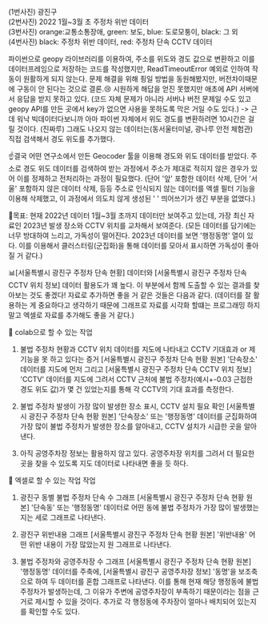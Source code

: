 (1번사진) 광진구<br>
(2번사진) 2022 1월~3월 초 주정차 위반 데이터<br>
(3번사진) orange:교통소통장애, green: 보도, blue: 도로모퉁이, black: 그 외<br>
(4번사진) black: 주정차 위반 데이터, red: 주정차 단속 CCTV 데이터<br>

파이썬으로 geopy 라이브러리를 이용하여, 주소를 위도와 경도 값으로 변환하고 이를 데이터프레임으로 저장하는 코드를 작성했지만, ReadTimeoutError 예외로 인하여 작동이 원활하게 되지 않는다. 문제 해결을 위해 죙일 방법을 동원해봤지만, 버전차이때문에 구동이 안 된다는 것으로 결론.😢 시원하게 해답을 얻진 못했지만 애초에 API 서버에서 응답을 받지 못하고 있다. (코드 자체 문제가 아니라 서버나 버전 문제일 수도 있고 geopy API를 만든 곳에서 key가 없으면 사용을 못하도록 막은 거일 수도 있다.)
-> 근데 워낙 빅데이터다보니까 아마 파이썬 자체에서 위도 경도를 변환하려면 10시간은 걸릴 것이다. (진짜루) 그래도 나오지 않는 데이터는(동서울터미널, 광나루 안전 체험관) 직접 검색해서 경도 위도를 추가했다.

☝️결국 어떤 연구소에서 만든 Geocoder 툴을 이용해 경도와 위도 데이터를 받았다. 주소로 경도 위도 데이터를 검색하여 받는 과정에서 주소가 제대로 적히지 않은 경우가 있어 이를 정제하고 전처리하는 과정이 필요했다.
(단어 '앞' 포함한 데이터 삭제, 단어 '서울' 포함하지 않은 데이터 삭제, 등등 주소로 인식되지 않는 데이터를 엑셀 필터 기능을 이용해 삭제했고, 이 과정에서 의도치 않게 생성된 ' ' 띄어쓰기가 생긴 부분을 없앴다.)

📌목표: 현재 2022년 데이터 1월~3월 초까지 데이터만 보여주고 있는데, 가장 최신 자료인 2023년 발생 장소와 CCTV 위치를 교차해서 보여준다. (모든 데이터를 담기에는 너무 방대하여 느리고, 가독성이 떨어진다. 2023년 데이터를 보면 '행정동명' 열이 있다. 이를 이용해서 클러스터링(군집화)을 통해 데이터를 모아서 표시하면 가독성이 좋아질 거 같다.)

📊[서울특별시 광진구 주정차 단속 현황] 데이터와 [서울특별시 광진구 주정차 단속 CCTV 위치 정보] 데이터 활용도가 꽤 높다. 이 부분에서 함께 도출할 수 있는 결과를 찾아보는 것도 좋겠다! 자료로 추가하면 좋을 거 같은 것들은 다음과 같다.
(데이터를 잘 활용하는 게 중요하다고 생각하기 때문에 그래프로 자료를 시각화 할떄는 프로그래밍 하지 말고 엑셀로 자료를 추가해도 좋을 거 같다.)

🌟 colab으로 할 수 있는 작업
1. 불법 주정차 현황과 CCTV 위치 데이터를 지도에 나타내고 CCTV 기대효과 or 제 기능을 못 하고 있다는 증거
[서울특별시 광진구 주정차 단속 현황 원본] '단속장소' 데이터를 지도에 먼저 그리고 [서울특별시 광진구 주정차 단속 CCTV 위치 정보] 'CCTV' 데이터를 지도에 그려서 CCTV 근처에 불법 주정차(예시+-0.03 근접한 경도 위도 값)가 몇 건 있었는지를 통해 각 CCTV의 기대 효과를 측정한다.

2. 불법 주정차 발생이 가장 많이 발생한 장소 표시, CCTV 설치 필요 확인
[서울특별시 광진구 주정차 단속 현황 원본] '단속장소' 또는 '행정동명' 데이터를 군집화하여 가장 많이 불법 주정차가 발생한 장소를 알아내고, CCTV 설치가 시급한 곳을 알아낸다. 

3. 아직 공영주차장 정보는 활용하지 않고 있다. 공영주차장 위치를 그려서 더 필요한 곳을 찾을 수 있도록 지도 데이터로 나타내면 좋을 듯 하다.

🌟 엑셀로 할 수 있는 작업 작업
1. 광진구 동별 불법 주정차 단속 수 그래프
[서울특별시 광진구 주정차 단속 현황 원본] '단속동' 또는 '행정동명' 데이터로 어떤 동에 불법 주정차가 가장 많이 발생했는지는 세로 그래프로 나타낸다.

2. 광진구 위반내용 그래프
[서울특별시 광진구 주정차 단속 현황 원본] '위반내용' 어떤 위반 내용이 가장 많았는지 원 그래프로 나타낸다.

3. 불법 주정차와 공영주차장 수 그래프
[서울특별시 광진구 주정차 단속 현황 원본] '행정동명' 데이터를 주축에, [서울특별시 광진구 공영주차장 정보] '동명'을 보조축으로 하여 두 데이터를 혼합 그래프로 나타낸다. 이를 통해 현재 해당 행정동에 불법 주정차가 발생하는데, 그 이유가 주변에 공영주차장이 부족하기 때문이라는 점을 근거로 제시할 수 있을 것이다. 추가로 각 행정동에 주차장이 얼마나 배치되어 있는지를 확인할 수도 있다.
